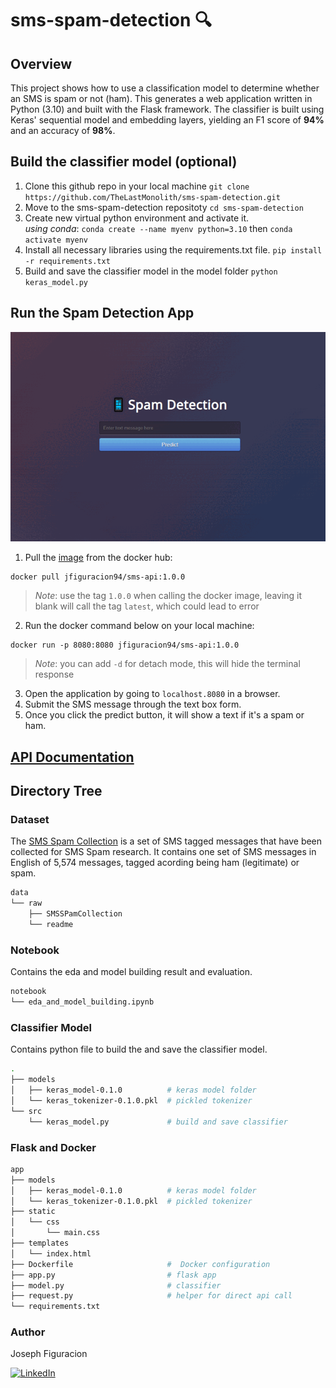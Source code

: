 # sms-spam-detection 🔍
## Overview
This project shows how to use a classification model to determine whether an SMS is spam or not (ham). This generates a web application written in Python (3.10) and built with the Flask framework. The classifier is built using Keras' sequential model and embedding layers, yielding an F1 score of **94%** and an accuracy of **98%**.

## Build the classifier model (optional)
1. Clone this github repo in your local machine `git clone https://github.com/TheLastMonolith/sms-spam-detection.git`
2. Move to the sms-spam-detection repositoty `cd sms-spam-detection`
3. Create new virtual python environment and activate it.  
   *using conda*: `conda create --name myenv python=3.10` then `conda activate myenv`
4. Install all necessary libraries using the requirements.txt file. `pip install -r requirements.txt`
5. Build and save the classifier model in the model folder `python keras_model.py`


## Run the Spam Detection App
![](https://github.com/TheLastMonolith/sms-spam-detection/blob/main/assets/spam-app.gif)
1. Pull the [image](https://hub.docker.com/r/jfiguracion94/sms-api) from the docker hub:  
```
docker pull jfiguracion94/sms-api:1.0.0
```
> *Note*: use the tag `1.0.0` when calling the docker image, leaving it blank will call the tag `latest`, which could lead to error
2. Run the docker command below on your local machine:  
```
docker run -p 8080:8080 jfiguracion94/sms-api:1.0.0
```
> *Note*: you can add `-d` for detach mode, this will hide the terminal response
3. Open the application by going to `localhost.8080` in a browser.
4. Submit the SMS message through the text box form.
5. Once you click the predict button, it will show a text if it's a spam or ham.

## [API Documentation](https://thelastmonolith.github.io/sms-spam-api-doc/)

## Directory Tree
### Dataset
The [SMS Spam Collection](https://archive.ics.uci.edu/dataset/228/sms+spam+collection) is a set of SMS tagged messages that have been collected for SMS Spam research. It contains one set of SMS messages in English of 5,574 messages, tagged acording being ham (legitimate) or spam. 
```bash
data
└── raw   
    ├── SMSSPamCollection
    └── readme
```

### Notebook
Contains the eda and model building result and evaluation.
```bash
notebook
└── eda_and_model_building.ipynb   
```

### Classifier Model
Contains python file to build the and save the classifier model.
```bash
.
├── models    
│   ├── keras_model-0.1.0          # keras model folder
│   └── keras_tokenizer-0.1.0.pkl  # pickled tokenizer 
└── src
    └── keras_model.py             # build and save classifier
```

### Flask and Docker
```bash
app
├── models    
│   ├── keras_model-0.1.0          # keras model folder
│   └── keras_tokenizer-0.1.0.pkl  # pickled tokenizer
├── static
│   └── css
│       └── main.css
├── templates
│   └── index.html
├── Dockerfile                     #  Docker configuration
├── app.py                         # flask app
├── model.py                       # classifier 
├── request.py                     # helper for direct api call
└── requirements.txt

```


### Author  
Joseph Figuracion  
  
[![LinkedIn](https://img.shields.io/badge/LinkedIn-0077B5?style=for-the-badge&logo=linkedin&logoColor=white)](https://www.linkedin.com/in/josephfiguracion/)
